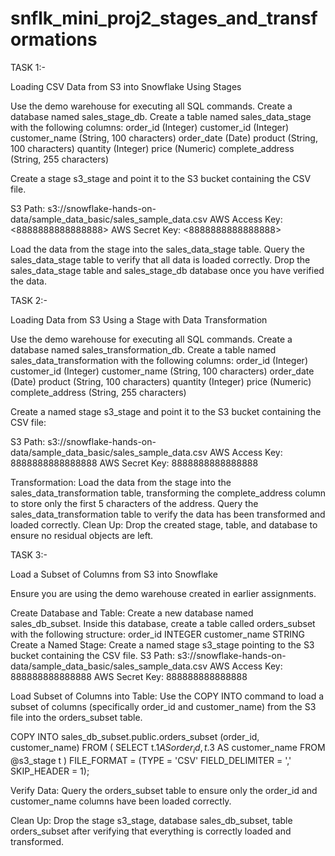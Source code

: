 # snflk_mini_proj2_stages_and_transformations

TASK 1:- 

Loading CSV Data from S3 into Snowflake Using Stages

Use the demo warehouse for executing all SQL commands.
Create a database named sales_stage_db.
Create a table named sales_data_stage with the following columns:
order_id (Integer)
customer_id (Integer)
customer_name (String, 100 characters)
order_date (Date)
product (String, 100 characters)
quantity (Integer)
price (Numeric)
complete_address (String, 255 characters)

Create a stage s3_stage and point it to the S3 bucket containing the CSV file.

S3 Path: s3://snowflake-hands-on-data/sample_data_basic/sales_sample_data.csv
AWS Access Key: <8888888888888888>
AWS Secret Key: <8888888888888888>

Load the data from the stage into the sales_data_stage table.
Query the sales_data_stage table to verify that all data is loaded correctly.
Drop the sales_data_stage table and sales_stage_db database once you have verified the data.

TASK 2:-

Loading Data from S3 Using a Stage with Data Transformation

Use the demo warehouse for executing all SQL commands.
Create a database named sales_transformation_db.
Create a table named sales_data_transformation with the following columns:
order_id (Integer)
customer_id (Integer)
customer_name (String, 100 characters)
order_date (Date)
product (String, 100 characters)
quantity (Integer)
price (Numeric)
complete_address (String, 255 characters)

Create a named stage s3_stage and point it to the S3 bucket containing the CSV file:

S3 Path: s3://snowflake-hands-on-data/sample_data_basic/sales_sample_data.csv
AWS Access Key: 8888888888888888
AWS Secret Key: 8888888888888888

Transformation: Load the data from the stage into the sales_data_transformation table, transforming the complete_address column to store only the first 5 characters of the address.
Query the sales_data_transformation table to verify the data has been transformed and loaded correctly.
Clean Up: Drop the created stage, table, and database to ensure no residual objects are left.

TASK 3:-

Load a Subset of Columns from S3 into Snowflake

Ensure you are using the demo warehouse created in earlier assignments.

Create Database and Table: Create a new database named sales_db_subset. Inside this database, create a table called orders_subset with the following structure:
order_id INTEGER
customer_name STRING
Create a Named Stage:
Create a named stage s3_stage pointing to the S3 bucket containing the CSV file.
S3 Path: s3://snowflake-hands-on-data/sample_data_basic/sales_sample_data.csv
AWS Access Key: 888888888888888
AWS Secret Key: 888888888888888

Load Subset of Columns into Table:
Use the COPY INTO command to load a subset of columns (specifically order_id and customer_name) from the S3 file into the orders_subset table.

COPY INTO sales_db_subset.public.orders_subset (order_id, customer_name)
FROM (
SELECT
t.$1 AS order_id,
t.$3 AS customer_name
FROM @s3_stage t
)
FILE_FORMAT = (TYPE = 'CSV' FIELD_DELIMITER = ',' SKIP_HEADER = 1);


Verify Data: Query the orders_subset table to ensure only the order_id and customer_name columns have been loaded correctly.

Clean Up: Drop the stage s3_stage, database sales_db_subset, table orders_subset after verifying that everything is correctly loaded and transformed.


